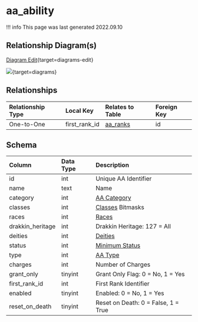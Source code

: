# aa_ability

!!! info
	This page was last generated 2022.09.10

## Relationship Diagram(s)

[Diagram Edit](https://mermaid.live/edit#eyJjb2RlIjoiZXJEaWFncmFtXG4gICAgYWFfYWJpbGl0eSB7XG4gICAgICAgIGludCBmaXJzdF9yYW5rX2lkXG4gICAgfVxuICAgIGFhX3JhbmtzIHtcbiAgICAgICAgaW50dW5zaWduZWQgaWRcbiAgICB9XG4gICAgYWFfYWJpbGl0eSB8fC0tb3sgYWFfcmFua3MgOiBPbmUtdG8tT25lXG5cbiIsIm1lcm1haWQiOnsidGhlbWUiOiJkZWZhdWx0In0sInVwZGF0ZUVkaXRvciI6dHJ1ZSwiYXV0b1N5bmMiOnRydWUsInVwZGF0ZURpYWdyYW0iOnRydWV9){target=diagrams-edit}

[![](https://mermaid.ink/img/eyJjb2RlIjoiZXJEaWFncmFtXG4gICAgYWFfYWJpbGl0eSB7XG4gICAgICAgIGludCBmaXJzdF9yYW5rX2lkXG4gICAgfVxuICAgIGFhX3JhbmtzIHtcbiAgICAgICAgaW50dW5zaWduZWQgaWRcbiAgICB9XG4gICAgYWFfYWJpbGl0eSB8fC0tb3sgYWFfcmFua3MgOiBPbmUtdG8tT25lXG5cbiIsIm1lcm1haWQiOnsidGhlbWUiOiJkZWZhdWx0In0sInVwZGF0ZUVkaXRvciI6dHJ1ZSwiYXV0b1N5bmMiOnRydWUsInVwZGF0ZURpYWdyYW0iOnRydWV9)](https://mermaid.ink/img/eyJjb2RlIjoiZXJEaWFncmFtXG4gICAgYWFfYWJpbGl0eSB7XG4gICAgICAgIGludCBmaXJzdF9yYW5rX2lkXG4gICAgfVxuICAgIGFhX3JhbmtzIHtcbiAgICAgICAgaW50dW5zaWduZWQgaWRcbiAgICB9XG4gICAgYWFfYWJpbGl0eSB8fC0tb3sgYWFfcmFua3MgOiBPbmUtdG8tT25lXG5cbiIsIm1lcm1haWQiOnsidGhlbWUiOiJkZWZhdWx0In0sInVwZGF0ZUVkaXRvciI6dHJ1ZSwiYXV0b1N5bmMiOnRydWUsInVwZGF0ZURpYWdyYW0iOnRydWV9){target=diagrams}


## Relationships

| Relationship Type | Local Key | Relates to Table | Foreign Key |
| :--- | :--- | :--- | :--- |
| One-to-One | first_rank_id | [aa_ranks](../../schema/aas/aa_ranks.md) | id |


## Schema

| Column | Data Type | Description |
| :--- | :--- | :--- |
| id | int | Unique AA Identifier |
| name | text | Name |
| category | int | [AA Category](../../../../server/aas/aa-categories) |
| classes | int | [Classes](../../../../server/player/class-list) Bitmasks |
| races | int | [Races](../../../../server/npc/race-list) |
| drakkin_heritage | int | Drakkin Heritage: 127 = All |
| deities | int | [Deities](../../../../server/player/deity-list) |
| status | int | [Minimum Status](../../../../server/player/status-levels) |
| type | int | [AA Type](../../../../server/aas/aa-types) |
| charges | int | Number of Charges |
| grant_only | tinyint | Grant Only Flag: 0 = No, 1 = Yes |
| first_rank_id | int | First Rank Identifier |
| enabled | tinyint | Enabled: 0 = No, 1 = Yes |
| reset_on_death | tinyint | Reset on Death: 0 = False, 1 = True |

